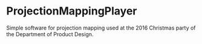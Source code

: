 # ProjectionMappingPlayer
Simple software for projection mapping used at the 2016 Christmas party of the Department of Product Design.
